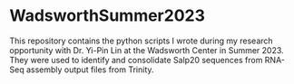 # WadsworthSummer2023
This repository contains the python scripts I wrote during my research opportunity with Dr. Yi-Pin Lin at the Wadsworth Center in Summer 2023. They were used to identify and consolidate Salp20 sequences from RNA-Seq assembly output files from Trinity. 
